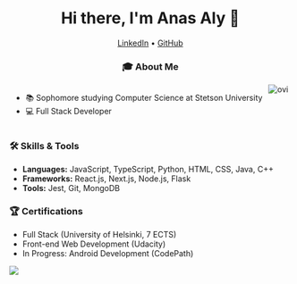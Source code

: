 
<h1 align="center">Hi there, I'm Anas Aly 👋</h1>
    <p align="center">
      <a href="https://linkedin.com/in/anasaly">LinkedIn</a> •
      <a href="https://github.com/AnasGamal">GitHub</a>
    </p>
      <h3 align="center">🎓 About Me</h3>

<div style="display: flex; justify-content: space-around;">
  <div>


<ul>
  <li>📚 Sophomore studying Computer Science at Stetson University</li>
      <li>💻 Full Stack Developer</li>
    </ul>
  </div>

  <div>
    <img src="https://github-readme-stats.vercel.app/api/top-langs?username=AnasGamal&show_icons=true&locale=en&layout=compact&theme=chartreuse-dark" alt="ovi" />
  </div>
</div>

### 🛠️ Skills & Tools
- **Languages:** JavaScript, TypeScript, Python, HTML, CSS, Java, C++
- **Frameworks:** React.js, Next.js, Node.js, Flask
- **Tools:** Jest, Git, MongoDB

### 🏆 Certifications
- Full Stack (University of Helsinki, 7 ECTS)
- Front-end Web Development (Udacity)
- In Progress: Android Development (CodePath)

<img src="https://github-profile-trophy.vercel.app/?username=AnasGamal&theme=juicyfresh&no-bg=true" />
